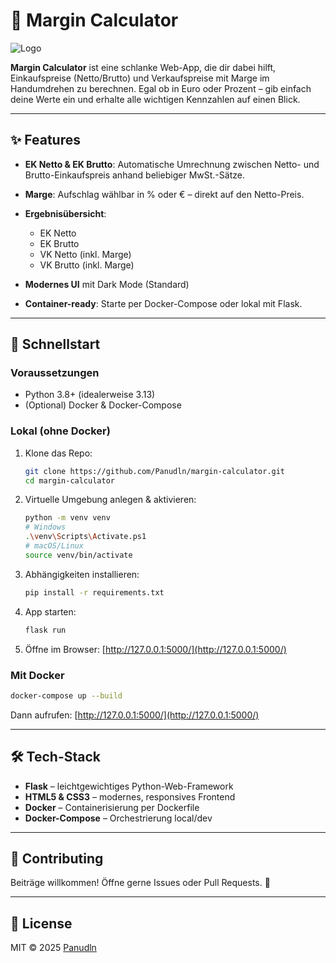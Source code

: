 # 🎉 Margin Calculator

![Logo](https://raw.githubusercontent.com/Panudln/margin-calculator/main/static/logo.png)

**Margin Calculator** ist eine schlanke Web-App, die dir dabei hilft, Einkaufspreise (Netto/Brutto) und Verkaufspreise mit Marge im Handumdrehen zu berechnen. Egal ob in Euro oder Prozent – gib einfach deine Werte ein und erhalte alle wichtigen Kennzahlen auf einen Blick.

---

## ✨ Features

* **EK Netto & EK Brutto**: Automatische Umrechnung zwischen Netto- und Brutto-Einkaufspreis anhand beliebiger MwSt.-Sätze.
* **Marge**: Aufschlag wählbar in % oder € – direkt auf den Netto-Preis.
* **Ergebnisübersicht**:

  * EK Netto
  * EK Brutto
  * VK Netto (inkl. Marge)
  * VK Brutto (inkl. Marge)
* **Modernes UI** mit Dark Mode (Standard)
* **Container-ready**: Starte per Docker-Compose oder lokal mit Flask.

---

## 🚀 Schnellstart

### Voraussetzungen

* Python 3.8+ (idealerweise 3.13)
* (Optional) Docker & Docker-Compose

### Lokal (ohne Docker)

1. Klone das Repo:

   ```bash
   git clone https://github.com/Panudln/margin-calculator.git
   cd margin-calculator
   ```
2. Virtuelle Umgebung anlegen & aktivieren:

   ```bash
   python -m venv venv
   # Windows
   .\venv\Scripts\Activate.ps1
   # macOS/Linux
   source venv/bin/activate
   ```
3. Abhängigkeiten installieren:

   ```bash
   pip install -r requirements.txt
   ```
4. App starten:

   ```bash
   flask run
   ```
5. Öffne im Browser: [http://127.0.0.1:5000/](http://127.0.0.1:5000/)

### Mit Docker

```bash
docker-compose up --build
```

Dann aufrufen: [http://127.0.0.1:5000/](http://127.0.0.1:5000/)

---

## 🛠 Tech-Stack

* **Flask** – leichtgewichtiges Python-Web-Framework
* **HTML5 & CSS3** – modernes, responsives Frontend
* **Docker** – Containerisierung per Dockerfile
* **Docker-Compose** – Orchestrierung local/dev

---

## 🤝 Contributing

Beiträge willkommen! Öffne gerne Issues oder Pull Requests. 🙌

---

## 📄 License

MIT © 2025 [Panudln](https://github.com/Panudln)
